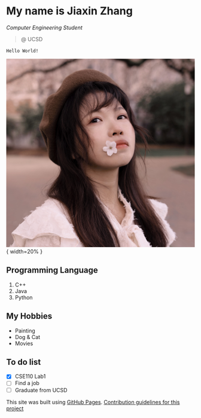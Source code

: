 # My name is Jiaxin Zhang
*Computer Engineering Student*
> @ UCSD
``` 
Hello World!
```
![Jiaxin Zhang](photo.jpeg){ width=20% }

## Programming Language
1. C++ 
2. Java
3. Python

## My Hobbies
- Painting
- Dog & Cat
- Movies

## To do list
- [x] CSE110 Lab1
- [ ] Find a job
- [ ] Graduate from UCSD

This site was built using [GitHub Pages](https://pages.github.com/).
[Contribution guidelines for this project](screenshots/command.png)
